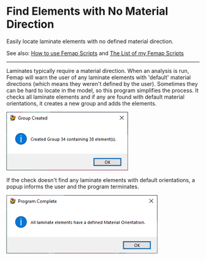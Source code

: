 # Find Elements with No Material Direction
Easily locate laminate elements with no defined material direction.

See also: [How to use Femap Scripts](https://github.com/aaronjasso/How_to_use_Femap_Scripts) and [The List of my Femap Scripts](https://github.com/aaronjasso/My-Femap-Scripts)

---

Laminates typically require a material direction. When an analysis is run, Femap will warn the user of any laminate elements with 'default' material directions (which means they weren't defined by the user). Sometimes they can be hard to locate in the model, so this program simplifies the process. It checks all laminate elements and if any are found with default material orientations, it creates a new group and adds the elements.

![Group Created](images/somefound.png)

If the check doesn't find any laminate elements with default orientations, a popup informs the user and the program terminates.

![None Found](images/nonefound.png)
